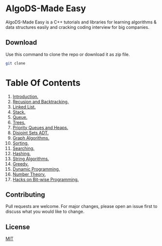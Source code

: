# AlgoDS-Made Easy

AlgoDS-Made Easy is a C++ tutorials and libraries for learning algorithms & data structures easily and cracking coding interview for big companies.

## Download

Use this command to clone the repo or download it as zip file.

```bash
git clone
```

# Table Of Contents
1. [ Introduction. ](#Introduction)
<a name="Introduction"></a>
2. [ Recusion and Backtracking. ](#Recusion_and_Backtracking)
<a name="Recusion_and_Backtracking"></a>
3. [ Linked List. ](#Recusion_and_Backtracking)
4. [ Stack. ](#Recusion_and_Backtracking)
5. [ Queue. ](#Recusion_and_Backtracking)
6. [ Trees. ](#Recusion_and_Backtracking)
7. [ Priority Queues and Heaps. ](#Recusion_and_Backtracking)
8. [ Disjoint Sets ADT. ](#Recusion_and_Backtracking)
9. [ Graph Algorithms. ](#Recusion_and_Backtracking)
10. [ Sorting. ](#Recusion_and_Backtracking)
11. [ Searching. ](#Recusion_and_Backtracking)
12. [ Hashing. ](#Recusion_and_Backtracking)
13. [ String Algorithms. ](#Recusion_and_Backtracking)
14. [ Greedy. ](#Recusion_and_Backtracking)
15. [ Dynamic Programming. ](#Recusion_and_Backtracking)
16. [ Number Theory. ](#Recusion_and_Backtracking)
17. [ Hacks on Bit-wise Programming. ](#Recusion_and_Backtracking)


## Contributing
Pull requests are welcome. For major changes, please open an issue first to discuss what you would like to change.

## License
[MIT](https://choosealicense.com/licenses/mit/)
